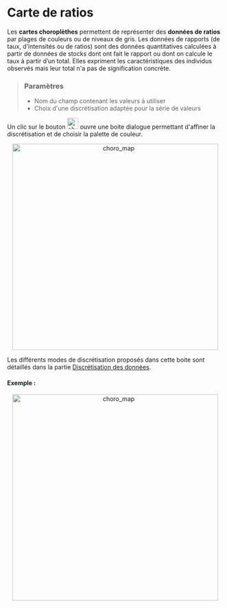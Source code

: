 # Carte de ratios

Les **cartes choroplèthes** permettent de représenter des **données de ratios** par plages de couleurs ou de niveaux de gris.
Les données de rapports (de taux, d’intensités ou de ratios) sont des données quantitatives calculées à partir de données de stocks dont ont fait le rapport ou dont on calcule le taux à partir d’un total. Elles expriment les caractéristiques des individus observés mais leur total n'a pas de signification concrète.


> ### Paramètres
> * Nom du champ contenant les valeurs à utiliser
> * Choix d'une discrétisation adaptée pour la série de valeurs


Un clic sur le bouton <img src="img/discr_new.png" alt="choro_map" style="width: 26px;"/> ouvre une boite dialogue permettant d'affiner la discrétisation et de choisir la palette de couleur.
<p style="text-align: center;">
<img src="img/discr3.png" alt="choro_map" style="width: 480px;"/>
</p>
Les différents modes de discrétisation proposés dans cette boite sont détaillés dans la partie <a href="./discretisation_fr.html"> Discrétisation des données</a>.

#### Exemple :

<p style="text-align: center;">
<img src="img/choropleth_map.png" alt="choro_map" style="width: 480px;"/>
</p>
